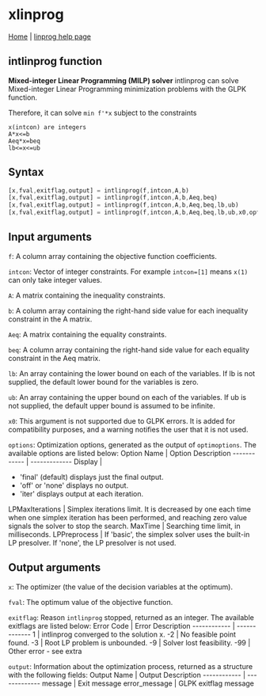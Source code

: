 # xlinprog
[Home](/README.md) | [linprog help page](LINPROG.md)

## intlinprog function

**Mixed-integer Linear Programming (MILP) solver**
intlinprog can solve Mixed-integer Linear Programming minimization problems with the GLPK function.

Therefore, it can solve
`min f'*x`
subject to the constraints
```
x(intcon) are integers
A*x<=b
Aeq*x=beq
lb<=x<=ub
```

## Syntax
```octave
[x,fval,exitflag,output] = intlinprog(f,intcon,A,b)
[x,fval,exitflag,output] = intlinprog(f,intcon,A,b,Aeq,beq)
[x,fval,exitflag,output] = intlinprog(f,intcon,A,b,Aeq,beq,lb,ub)
[x,fval,exitflag,output] = intlinprog(f,intcon,A,b,Aeq,beq,lb,ub,x0,options)
```

## Input arguments
`f`: A column array containing the objective function coefficients.

`intcon`: Vector of integer constraints. For example `intcon=[1]` means `x(1)` can only take integer values.

`A`: A matrix containing the inequality constraints.

`b`: A column array containing the right-hand side value for each inequality constraint in the A matrix.

`Aeq`: A matrix containing the equality constraints.

`beq`: A column array containing the right-hand side value for each equality constraint in the Aeq matrix.

`lb`: An array containing the lower bound on each of the variables. If lb is not supplied, the default lower bound for the variables is zero. 

`ub`: An array containing the upper bound on each of the variables. If ub is not supplied, the default upper bound is assumed to be infinite. 

`x0`: This argument is not supported due to GLPK errors. It is added for compatibility purposes, and a warning notifies the user that it is not used.

`options`: Optimization options, generated as the output of `optimoptions`.
The available options are listed below:
Option Name | Option Description
------------ | -------------
Display | <ul><li>'final' (default) displays just the final output.</li><li>'off' or 'none' displays no output.</li><li>'iter' displays output at each iteration.</li></ul>
LPMaxIterations | Simplex iterations limit. It is decreased by one each time when one simplex iteration has been performed, and reaching zero value signals the solver to stop the search. 
MaxTime | Searching time limit, in milliseconds. 
LPPreprocess | If 'basic', the simplex solver uses the built-in LP presolver. If 'none', the LP presolver is not used. 

## Output arguments
`x`: The optimizer (the value of the decision variables at the optimum).

`fval`: The optimum value of the objective function.

`exitflag`: Reason `intlinprog` stopped, returned as an integer.
The available exitflags are listed below:
Error Code | Error Description
------------ | -------------
1 | intlinprog converged to the solution x.
-2 | No feasible point found.
-3 | Root LP problem is unbounded.
-9 | Solver lost feasibility.
-99 | Other error - see extra

`output`: Information about the optimization process, returned as a structure with the following fields:
Output Name | Output Description
------------ | -------------
message | Exit message
error_message | GLPK exitflag message



